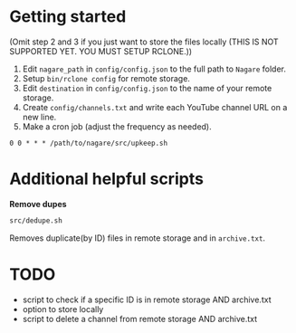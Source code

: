 # Getting started

(Omit step 2 and 3 if you just want to store the files locally (THIS IS NOT SUPPORTED YET. YOU MUST SETUP RCLONE.))

1. Edit `nagare_path` in `config/config.json` to the full path to `Nagare` folder.
2. Setup `bin/rclone config` for remote storage.
3. Edit `destination` in `config/config.json` to the name of your remote storage.
4. Create `config/channels.txt` and write each YouTube channel URL on a new line.
5. Make a cron job (adjust the frequency as needed).
```
0 0 * * * /path/to/nagare/src/upkeep.sh
```

# Additional helpful scripts

**Remove dupes**
```bash
src/dedupe.sh
```
Removes duplicate(by ID) files in remote storage and in `archive.txt`.

# TODO

- script to check if a specific ID is in remote storage AND archive.txt
- option to store locally
- script to delete a channel from remote storage AND archive.txt
